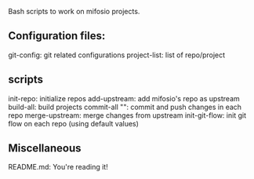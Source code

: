 Bash scripts to work on mifosio projects.

Configuration files:
--------------------
git-config: git related configurations
project-list: list of repo/project

scripts
-------
init-repo: initialize repos
add-upstream: add mifosio's repo as upstream
build-all: build projects
commit-all "<commit message>": commit and push changes in each repo
merge-upstream: merge changes from upstream
init-git-flow: init git flow on each repo (using default values)

Miscellaneous
-------------
README.md: You're reading it!
